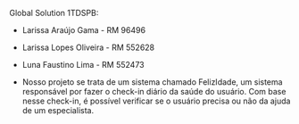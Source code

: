 Global Solution 1TDSPB:

- Larissa Araújo Gama - RM 96496
- Larissa Lopes Oliveira - RM 552628
- Luna Faustino Lima - RM 552473

- Nosso projeto se trata de um sistema chamado FelizIdade, um sistema responsável por fazer o check-in diário da saúde do usuário. Com base nesse check-in, é possível verificar se o usuário precisa ou não da ajuda de um especialista.
